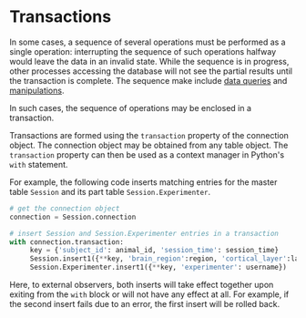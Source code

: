 # Transactions

In some cases, a sequence of several operations must be performed as a single 
operation: 
interrupting the sequence of such operations halfway would leave the data in an invalid 
state. 
While the sequence is in progress, other processes accessing the database will not see 
the partial results until the transaction is complete.
The sequence make include [data queries](../query/query-objects.md) and 
[manipulations](index.md).

In such cases, the sequence of operations may be enclosed in a transaction. 

Transactions are formed using the `transaction` property of the connection object. 
The connection object may be obtained from any table object.
The `transaction` property can then be used as a context manager in Python's `with` 
statement.

For example, the following code inserts matching entries for the master table `Session` 
and its part table `Session.Experimenter`.

```python
# get the connection object 
connection = Session.connection

# insert Session and Session.Experimenter entries in a transaction
with connection.transaction:
     key = {'subject_id': animal_id, 'session_time': session_time}
     Session.insert1({**key, 'brain_region':region, 'cortical_layer':layer})
     Session.Experimenter.insert1({**key, 'experimenter': username})
```

Here, to external observers, both inserts will take effect together upon exiting from 
the `with` block or will not have any effect at all.
For example, if the second insert fails due to an error, the first insert will be 
rolled back. 
